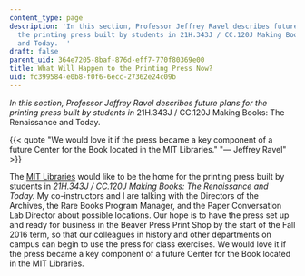 ```yaml
---
content_type: page
description: 'In this section, Professor Jeffrey Ravel describes future plans for
  the printing press built by students in 21H.343J / CC.120J Making Books: The Renaissance
  and Today.  '
draft: false
parent_uid: 364e7205-8baf-876d-eff7-770f80369e00
title: What Will Happen to the Printing Press Now?
uid: fc399584-e0b8-f0f6-6ecc-27362e24c09b
---
```

*In this section, Professor Jeffrey Ravel describes future plans for the printing press built by students in* 21H.343J / CC.120J Making Books: The Renaissance and Today.

{{< quote "We would love it if the press became a key component of a future Center for the Book located in the MIT Libraries." "— Jeffrey Ravel" >}}

The [MIT Libraries](https://libraries.mit.edu/?repeat=w3tc) would like to be the home for the printing press built by students in *21H.343J / CC.120J Making Books: The Renaissance and Today.* My co-instructors and I are talking with the Directors of the Archives, the Rare Books Program Manager, and the Paper Conversation Lab Director about possible locations. Our hope is to have the press set up and ready for business in the Beaver Press Print Shop by the start of the Fall 2016 term, so that our colleagues in history and other departments on campus can begin to use the press for class exercises. We would love it if the press became a key component of a future Center for the Book located in the MIT Libraries.